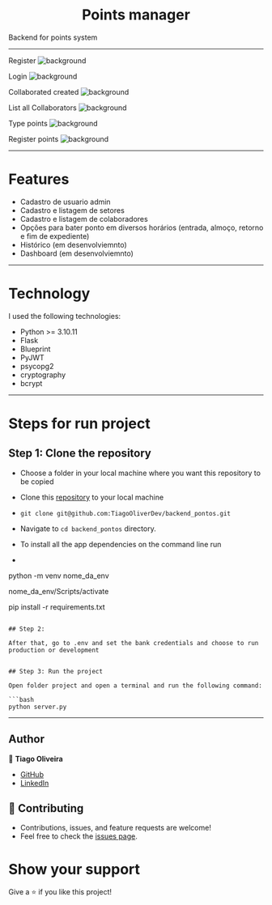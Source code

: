 <h1 align="center">Points manager</h1>

Backend for points system

<hr/>

Register
![background](https://github.com/TiagoOliverDev/backend_pontos/blob/main/images/register.png)

Login
![background](https://github.com/TiagoOliverDev/backend_pontos/blob/main/images/login.png)

Collaborated created
![background](https://github.com/TiagoOliverDev/backend_pontos/blob/main/images/colaboradorCreated.png)

List all Collaborators
![background](https://github.com/TiagoOliverDev/backend_pontos/blob/main/images/list_all_colaborator.png)

Type points
![background](https://github.com/TiagoOliverDev/backend_pontos/blob/main/images/typesPontos.png)

Register points
![background](https://github.com/TiagoOliverDev/backend_pontos/blob/main/images/registerPoint.png)


<hr/>

# Features 

- Cadastro de usuario admin
- Cadastro e listagem de setores
- Cadastro e listagem de colaboradores
- Opções para bater ponto em diversos horários (entrada, almoço, retorno e fim de expediente)
- Histórico (em desenvolviemnto)
- Dashboard (em desenvolviemnto)

<hr/>

# Technology

I used the following technologies:

- Python >= 3.10.11
- Flask
- Blueprint
- PyJWT
- psycopg2
- cryptography
- bcrypt

<hr/>

# Steps for run project

## Step 1: Clone the repository

- Choose a folder in your local machine where you want this repository to be copied

- Clone this [repository](git@github.com:TiagoOliverDev/backend_pontos.git) to your local machine 
- ```
  git clone git@github.com:TiagoOliverDev/backend_pontos.git
  ```

- Navigate to `cd backend_pontos`  directory.

- To install all the app dependencies on the command line run
- ```
 python -m venv nome_da_env

 nome_da_env/Scripts/activate

 pip install -r requirements.txt

  ``` 

## Step 2: 

After that, go to .env and set the bank credentials and choose to run production or development


## Step 3: Run the project

Open folder project and open a terminal and run the following command:

```bash
python server.py
```


<hr/>


## Author

:man: **Tiago Oliveira**

- [GitHub](https://github.com/TiagoOliverDev/)
- [LinkedIn](https://www.linkedin.com/in/tiago-oliveira-49a2a6205/)

## 🤝 Contributing
- Contributions, issues, and feature requests are welcome!
- Feel free to check the [issues page](https://github.com/TiagoOliverDev/backend_pontos/issues).

# Show your support
Give a ⭐ if you like this project!
